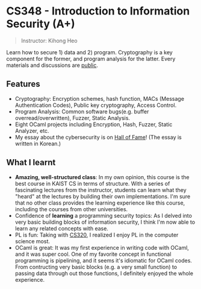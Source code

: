 # CS348 - Introduction to Information Security (A+)

> Instructor: Kihong Heo

Learn how to secure 1) data and 2) program. Cryptography is a key component for the former, and program analysis for the latter. Every materials and discussions are [public](https://github.com/prosyslab-classroom/cs348-information-security).

## Features

- Cryptography: Encryption schemes, hash function, MACs (Message Authentication Codes), Public key cryptography, Access Control.
- Program Analysis: Common software bugs(e.g. buffer overread/overwritten), Fuzzer, Static Analysis.
- Eight OCaml projects including Encryption, Hash, Fuzzer, Static Analyzer, etc.
- My essay about the cybersecurity is on [Hall of Fame](https://github.com/prosyslab-classroom/cs348-information-security/blob/main/essay/2025-Youngjun_Song.pdf)! (The essay is written in Korean.)

## What I learnt

- **Amazing, well-structured class**: In my own opinion, this course is the best course in KAIST CS in terms of structure. With a series of fascinating lectures from the instructor, students can learn what they "heard" at the lectures by building their own implementations. I'm sure that no other class provides the learning experience like this course, including the courses from other universities.
- Confidence of **learning** a programming security topics: As I delved into very basic building blocks of information security, I think I'm now able to learn any related concepts with ease.
- PL is fun: Taking with [CS320](../cs320/), I realized I enjoy PL in the computer science most.
- OCaml is great: It was my first experience in writing code with OCaml, and it was super cool. One of my favorite concept in functional programming is pipelining, and it seems it's idiomatic for OCaml codes. From contructing very basic blocks (e.g. a very small function) to passing data through out those functions, I definitely enjoyed the whole experience.